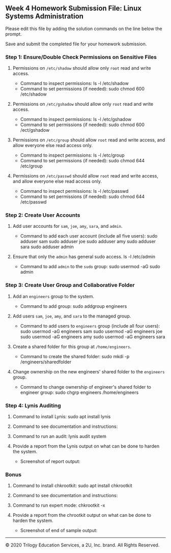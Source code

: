 ## Week 4 Homework Submission File: Linux Systems Administration

Please edit this file by adding the solution commands on the line below the prompt.

Save and submit the completed file for your homework submission.


### Step 1: Ensure/Double Check Permissions on Sensitive Files

1. Permissions on `/etc/shadow` should allow only `root` read and write access.

    - Command to inspect permissions:
     ls -l /etc/shadow
    - Command to set permissions (if needed):
     sudo chmod 600 /etc/shadow
2. Permissions on `/etc/gshadow` should allow only `root` read and write access.
    
    - Command to inspect permissions:
     ls -l /etc/gshadow
    - Command to set permissions (if needed):
     sudo chmod 600 /ect/gshadow
3. Permissions on `/etc/group` should allow `root` read and write access, and allow everyone else read access only.
    
    - Command to inspect permissions:
     ls -l /etc/group
    - Command to set permissions (if needed):
     sudo chmod 644 /etc/group
4. Permissions on `/etc/passwd` should allow `root` read and write access, and allow everyone else read access only.

    - Command to inspect permissions:
     ls -l /etc/passwd
    - Command to set permissions (if needed):
     sudo chmod 644 /etc/passwd

### Step 2: Create User Accounts

1. Add user accounts for `sam`, `joe`, `amy`, `sara`, and `admin`.

    - Command to add each user account (include all five users):
     sudo adduser sam 
     sudo adduser joe
     sudo adduser amy
     sudo adduser sara
     sudo adduser admin
2. Ensure that only the `admin` has general sudo access.
     ls -l /etc/admin
    - Command to add `admin` to the `sudo` group:
     sudo usermod -aG sudo admin
### Step 3: Create User Group and Collaborative Folder

1. Add an `engineers` group to the system.
     
    - Command to add group:
     sudo addgroup engineers
2. Add users `sam`, `joe`, `amy`, and `sara` to the managed group.
    
    - Command to add users to `engineers` group (include all four users):
     sudo usermod -aG engineers sam
     sudo usermod -aG engineers joe
     sudo usermod -aG engineers amy
     sudo usermod -aG engineers sara
3. Create a shared folder for this group at `/home/engineers`.

    - Command to create the shared folder:
     sudo mkdi -p /engineers/sharedfolder
4. Change ownership on the new engineers' shared folder to the `engineers` group.

    - Command to change ownership of engineer's shared folder to engineer group:
     sudo chgrp engineers /home/engineers
### Step 4: Lynis Auditing

1. Command to install Lynis:
     sudo apt install lynis
2. Command to see documentation and instructions:

3. Command to run an audit:
     lynis audit system
4. Provide a report from the Lynis output on what can be done to harden the system.

    - Screenshot of report output:


### Bonus
1. Command to install chkrootkit:
     sudo apt install chkrootkit
2. Command to see documentation and instructions:

3. Command to run expert mode:
     chkrootkit -x
4. Provide a report from the chrootkit output on what can be done to harden the system.
    - Screenshot of end of sample output:

---
© 2020 Trilogy Education Services, a 2U, Inc. brand. All Rights Reserved.
